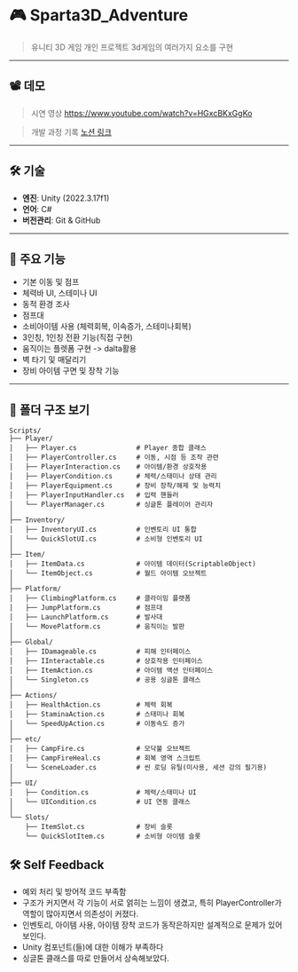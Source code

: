 # 🎮 Sparta3D_Adventure

> 유니티 3D 게임 개인 프로젝트
> 3d게임의 여러가지 요소를 구현

---

## 📽️ 데모

> 시연 영상
> https://www.youtube.com/watch?v=HGxcBKxGgKo

> 개발 과정 기록
> [노션 링크](https://www.notion.so/Sparta3D_Adventure-1f9dd79e416180d68c14f155217998b9#1fadd79e416180b291ead3d614af44eb)

---

## 🛠️ 기술 

- **엔진**: Unity (2022.3.17f1)
- **언어**: C#
- **버전관리**: Git & GitHub
---

## 🧩 주요 기능
- 기본 이동 및 점프
- 체력바 UI, 스테미나 UI
- 동적 환경 조사
- 점프대
- 소비아이템 사용 (체력회복, 이속증가, 스테미나회복)
- 3인칭, 1인칭 전환 기능(직접 구현)
- 움직이는 플렛폼 구현 -> dalta활용
- 벽 타기 및 매달리기
- 장비 아이템 구면 및 장착 기능
---

 ## 📁 폴더 구조 보기
```plaintext
Scripts/
├── Player/
│   ├── Player.cs               # Player 종합 클래스
│   ├── PlayerController.cs     # 이동, 시점 등 조작 관련
│   ├── PlayerInteraction.cs    # 아이템/환경 상호작용
│   ├── PlayerCondition.cs      # 체력/스태미나 상태 관리
│   ├── PlayerEquipment.cs      # 장비 장착/해제 및 능력치
│   ├── PlayerInputHandler.cs   # 입력 핸들러
│   └── PlayerManager.cs        # 싱글톤 플레이어 관리자
│
├── Inventory/
│   ├── InventoryUI.cs          # 인벤토리 UI 통합
│   └── QuickSlotUI.cs          # 소비형 인벤토리 UI
│
├── Item/
│   ├── ItemData.cs             # 아이템 데이터(ScriptableObject)
│   └── ItemObject.cs           # 월드 아이템 오브젝트
│
├── Platform/
│   ├── ClimbingPlatform.cs     # 클라이밍 플랫폼
│   ├── JumpPlatform.cs         # 점프대
│   ├── LaunchPlatform.cs       # 발사대
│   └── MovePlatform.cs         # 움직이는 발판
│
├── Global/
│   ├── IDamageable.cs          # 피해 인터페이스
│   ├── IInteractable.cs        # 상호작용 인터페이스
│   ├── ItemAction.cs           # 아이템 액션 인터페이스
│   └── Singleton.cs            # 공용 싱글톤 클래스
│
├── Actions/
│   ├── HealthAction.cs         # 체력 회복
│   ├── StaminaAction.cs        # 스태미나 회복
│   └── SpeedUpAction.cs        # 이동속도 증가
│
├── etc/
│   ├── CampFire.cs             # 모닥불 오브젝트
│   ├── CampFireHeal.cs         # 회복 영역 스크립트
│   └── SceneLoader.cs          # 씬 로딩 유틸(미사용, 세션 강의 필기용)
│
├── UI/
│   ├── Condition.cs            # 체력/스태미나 UI
│   └── UICondition.cs          # UI 연동 클래스
│
└── Slots/
    ├── ItemSlot.cs             # 장비 슬롯
    └── QuickSlotItem.cs        # 소비형 아이템 슬롯
```



## 🛠️ Self Feedback
- 예외 처리 및 방어적 코드 부족함
- 구조가 커지면서 각 기능이 서로 얽히는 느낌이 생겼고, 특히 PlayerController가 역할이 많아지면서 의존성이 커졌다.
- 인벤토리, 아이템 사용, 아이템 장착 코드가 동작은하지만 설계적으로 문제가 있어보인다.
- Unity 컴포넌트(들)에 대한 이해가 부족하다
- 싱글톤 클래스를 따로 만들어서 상속해보았다.



    
